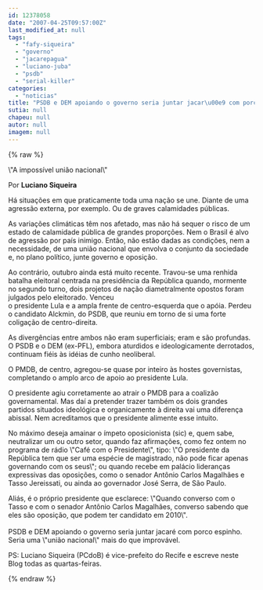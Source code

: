 ```yaml
---
id: 12378058
date: "2007-04-25T09:57:00Z"
last_modified_at: null
tags:
  - "fafy-siqueira"
  - "governo"
  - "jacarepagua"
  - "luciano-juba"
  - "psdb"
  - "serial-killer"
categories:
  - "noticias"
title: "PSDB e DEM apoiando o governo seria juntar jacar\u00e9 com porco espinho, diz Luciano Siqueira"
sutia: null
chapeu: null
autor: null
imagem: null
---
```

{% raw %}
<p><P>\"A impossível união nacional\"</P></p>
<p><P>Por <STRONG>Luciano Siqueira</STRONG></P></p>
<p><P>Há situações em que praticamente toda uma nação se une. Diante de uma agressão externa, por exemplo. Ou de graves calamidades públicas.&nbsp;</P></p>
<p><P>As variações climáticas têm nos afetado, mas não há sequer o risco de um estado de calamidade pública de grandes proporções. Nem o Brasil é alvo de agressão por país inimigo. Então, não estão dadas as condições, nem a necessidade, de uma união nacional que envolva o conjunto da sociedade e, no plano político, junte governo e oposição.</P></p>
<p><P>Ao contrário, outubro ainda está muito recente. Travou-se uma renhida batalha eleitoral centrada na presidência da República quando, mormente no segundo turno, dois projetos de nação diametralmente opostos foram julgados pelo eleitorado. Venceu<BR>o presidente Lula e a ampla frente de centro-esquerda que o apóia. Perdeu o candidato Alckmin, do PSDB, que reuniu em torno de si uma forte coligação de centro-direita.</P></p>
<p><P>As divergências entre ambos não eram superficiais; eram e são profundas. O PSDB e o DEM (ex-PFL), embora aturdidos e ideologicamente derrotados, continuam fiéis às idéias de cunho neoliberal.</P></p>
<p><P>O PMDB, de centro, agregou-se quase por inteiro às hostes governistas, completando o amplo arco de apoio ao presidente Lula.</P></p>
<p><P>O presidente agiu corretamente ao atrair o PMDB para a coalizão governamental. Mas daí a pretender trazer também os dois grandes partidos situados ideológica e organicamente à direita vai uma diferença abissal. Nem acreditamos que o presidente alimente esse intuito.</P></p>
<p><P>No máximo deseja amainar o ímpeto oposicionista (sic) e, quem sabe, neutralizar um ou outro setor, quando faz afirmações, como fez ontem no programa de rádio \"Café com o Presidente\", tipo: \"O presidente da República tem que ser uma espécie de magistrado, não pode ficar apenas governando com os seus\"; ou quando recebe em palácio lideranças expressivas das oposições, como o senador Antônio Carlos Magalhães e Tasso Jereissati, ou ainda ao governador José Serra, de São Paulo.</P></p>
<p><P>Aliás, é o próprio presidente que esclarece: \"Quando converso com o Tasso e com o senador Antônio Carlos Magalhães, converso sabendo que eles são oposição, que podem ter candidato em 2010\".&nbsp;<BR><BR>PSDB e DEM apoiando o governo seria juntar jacaré com porco espinho. Seria uma \"união nacional\" mais do que improvável.</P></p>
<p><P>PS: Luciano Siqueira (PCdoB) é vice-prefeito do Recife e escreve neste Blog todas as quartas-feiras.</P> </p>
{% endraw %}